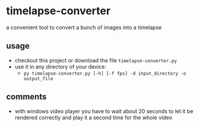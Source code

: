 # timelapse-converter
a convenient tool to convert a bunch of images into a timelapse

## usage
- checkout this project or download the file `timelapse-converter.py`
- use it in any directory of your device:
  - `py timelapse-converter.py [-h] [-f fps] -d input_directory -o output_file`

## comments
- with windows video player you have to wait about 20 seconds to let it be rendered correctly and play it a second time for the whole video
